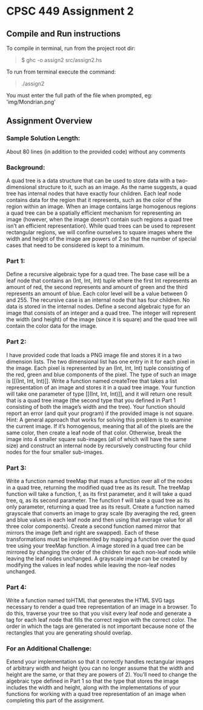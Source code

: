 # CPSC 449 Assignment 2

## Compile and Run instructions

To compile in terminal, run from the project root dir:
> $ ghc -o assign2 src/assign2.hs

To run from terminal execute the command:
> ./assign2

You must enter the full path of the file when prompted, eg: 'img/Mondrian.png'

## Assignment Overview

### Sample Solution Length:
About 80 lines (in addition to the provided code) without any comments

### Background:
A quad tree is a data structure that can be used to store data with a two-dimensional structure to it,
such as an image. As the name suggests, a quad tree has internal nodes that have exactly four children.
Each leaf node contains data for the region that it represents, such as the color of the region within an
image. When an image contains large homogenous regions a quad tree can be a spatially efficient
mechanism for representing an image (however, when the image doesn’t contain such regions a quad
tree isn’t an efficient representation). While quad trees can be used to represent rectangular regions,
we will confine ourselves to square images where the width and height of the image are powers of 2 so
that the number of special cases that need to be considered is kept to a minimum.

### Part 1:
Define a recursive algebraic type for a quad tree. The base case will be a leaf node that contains an (Int,
Int, Int) tuple where the first Int represents an amount of red, the second represents and amount of
green and the third represents an amount of blue. Each color level will be a value between 0 and 255.
The recursive case is an internal node that has four children. No data is stored in the internal nodes.
Define a second algebraic type for an image that consists of an integer and a quad tree. The integer will
represent the width (and height) of the image (since it is square) and the quad tree will contain the color
data for the image.

### Part 2:
I have provided code that loads a PNG image file and stores it in a two dimension lists. The two
dimensional list has one entry in it for each pixel in the image. Each pixel is represented by an (Int, Int,
Int) tuple consisting of the red, green and blue components of the pixel. The type of such an image is
[[(Int, Int, Int)]].
Write a function named createTree that takes a list representation of an image and stores it in a quad
tree image. Your function will take one parameter of type [[(Int, Int, Int)]], and it will return one result
that is a quad tree image (the second type that you defined in Part 1 consisting of both the image’s
width and the tree). Your function should report an error (and quit your program) if the provided image
is not square.
Hint: A general approach that works for solving this problem is to examine the current image. If it’s
homogenous, meaning that all of the pixels are the same color, then create a leaf node of that color.
Otherwise, break the image into 4 smaller square sub-images (all of which will have the same size) and
construct an internal node by recursively constructing four child nodes for the four smaller sub-images.

### Part 3:
Write a function named treeMap that maps a function over all of the nodes in a quad tree, returning the
modified quad tree as its result. The treeMap function will take a function, f, as its first parameter, and
it will take a quad tree, q, as its second parameter. The function f will take a quad tree as its only
parameter, returning a quad tree as its result.
Create a function named grayscale that converts an image to gray scale (by averaging the red, green and
blue values in each leaf node and then using that average value for all three color components). Create
a second function named mirror that mirrors the image (left and right are swapped). Each of these
transformations must be implemented by mapping a function over the quad tree using your treeMap
function. A image stored in a quad tree can be mirrored by changing the order of the children for each
non-leaf node while leaving the leaf nodes unchanged. A grayscale image can be created by modifying
the values in leaf nodes while leaving the non-leaf nodes unchanged.

### Part 4:
Write a function named toHTML that generates the HTML SVG tags necessary to render a quad tree
representation of an image in a browser. To do this, traverse your tree so that you visit every leaf node
and generate a <rect> tag for each leaf node that fills the correct region with the correct color. The
order in which the tags are generated is not important because none of the rectangles that you are
generating should overlap.

### For an Additional Challenge:
Extend your implementation so that it correctly handles rectangular images of arbitrary width and
height (you can no longer assume that the width and height are the same, or that they are powers of 2).
You’ll need to change the algebraic type defined in Part 1 so that the type that stores the image includes
the width and height, along with the implementations of your functions for working with a quad tree
representation of an image when completing this part of the assignment.
